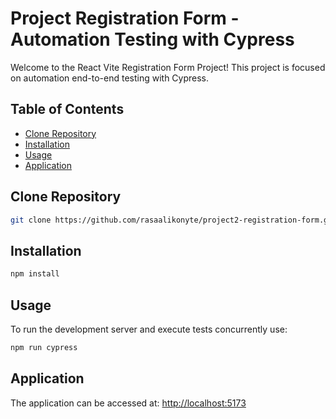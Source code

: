 # Project Registration Form - Automation Testing with Cypress

Welcome to the React Vite Registration Form Project! This project is focused on automation end-to-end testing with Cypress.

## Table of Contents

- [Clone Repository](#clone-repository)
- [Installation](#installation)
- [Usage](#usage)
- [Application](#application)

## Clone Repository

```bash
git clone https://github.com/rasaalikonyte/project2-registration-form.git
```

## Installation

```bash
npm install
```

## Usage

To run the development server and execute tests concurrently use:

```bash
npm run cypress
```

## Application

The application can be accessed at: [http://localhost:5173](http://localhost:5173)
